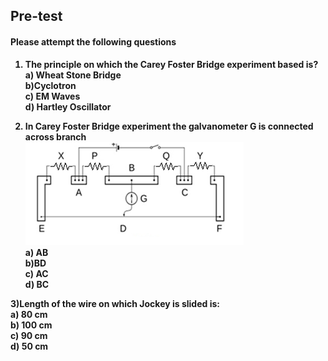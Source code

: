 ## <b> Pre-test
#### Please attempt the following questions

1) The principle on which the Carey Foster Bridge experiment based is?<br>
<b>a) Wheat Stone Bridge<br></b>
b)Cyclotron<br>
c) EM Waves<br>
d) Hartley Oscillator <br>

2) In Carey Foster Bridge experiment the galvanometer G is connected across branch<br><img src="images/pretest_q.png"><br>
a) AB<br>
<b>b)BD<br></b>
c)  AC<br>
d) BC<br>

3)Length of the wire on which Jockey is slided is:<br>
a) 80 cm<br>	b) 100 cm<br>	c) 90 cm<br>	d) 50 cm




